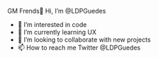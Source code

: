 GM Frends👋 Hi, I’m @LDPGuedes
- 👀 I’m interested in code
- 🌱 I’m currently learning UX
- 💞️ I’m looking to collaborate with new projects 
- 📫 How to reach me Twitter @LDPGuedes

<!---
LDPGuedes/LDPGuedes is a ✨ special ✨ repository because its `README.md` (this file) appears on your GitHub profile.
You can click the Preview link to take a look at your changes.
--->
